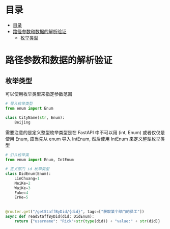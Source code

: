 # 目录
- [目录](#目录)
- [路径参数和数据的解析验证](#路径参数和数据的解析验证)
  - [枚举类型](#枚举类型)

# 路径参数和数据的解析验证

## 枚举类型

可以使用枚举类型来指定参数范围

```python
# 导入枚举类型
from enum import Enum

class CityName(str, Enum):
    Beijing 
```

需要注意的是定义整型枚举类型是在 FastAPI 中不可以用 (int, Enum) 或者仅仅是使用 Enum, 应当先从 enum 导入 IntEnum, 然后使用 IntEnum 来定义整型枚举类型

```python
# 引入枚举类
from enum import Enum, IntEnum

# 定义部门 id 枚举类型
class DidEnum(Enum):
    LinChuang=1
    NeiKe=2
    WaiKe=3
    Fuke=4
    ErKe=5
    
    
@router.get("/getStaffByDid/{did}", tags=["获取某个部门的员工"])
async def readStaffByDid(did: DidEnum):
    return {"username": "Rick"+str(type(did)) + "value:" + str(did)}
```

